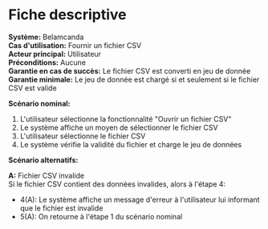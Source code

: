 # Fiche descriptive

**Système:** Belamcanda \
**Cas d'utilisation:** Fournir un fichier CSV \
**Acteur principal:** Utilisateur \
**Préconditions:** Aucune \
**Garantie en cas de succès:** Le fichier CSV est converti en jeu de donnée \
**Garantie minimale:** Le jeu de donnée est chargé si et seulement si le fichier CSV est valide

**Scénario nominal:**

1. L'utilisateur sélectionne la fonctionnalité "Ouvrir un fichier CSV"
2. Le système affiche un moyen de sélectionner le fichier CSV
3. L'utilisateur sélectionne le fichier CSV
4. Le système vérifie la validité du fichier et charge le jeu de données

**Scénario alternatifs:**

**A:** Fichier CSV invalide \
Si le fichier CSV contient des données invalides, alors à l'étape 4:
* 4(A): Le système affiche un message d'erreur à l'utilisateur lui informant que le fichier est invalide
* 5(A): On retourne à l'étape 1 du scénario nominal
